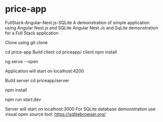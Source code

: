 # price-app
 FullStack-Angular-Nest.js-SQLite
 A demonstration of simple application using Angular Nest.js and SQLite Angular Nest.Js and SqLite demonstration for a Full Stack application

Clone using git clone

cd price-app Build client cd priceapp/ client npm install

ng serve --open

Application will start on localhost:4200

Build server cd priceapp/server

npm install

npm run start:dev

Server will start on localhost:3000 For SQLite database demonstration use visual open source tool: https://sqlitebrowser.org/

